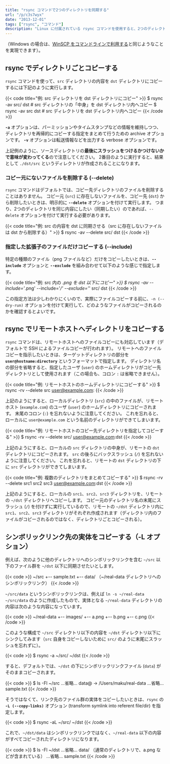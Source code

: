 ```yaml
---
title: "rsync コマンドで2つのディレクトリを同期する"
url: "/p/c3s7wyx"
date: "2013-12-01"
tags: ["rsync", "コマンド"]
description: "Linux に付属されている rsync コマンドを使用すると、2つのディレクトリの内容（ファイル）を効率よく同期させることができます。SSH 経由でのリモートホストへのコピーにも対応しています。"
---
```


（Windows の場合は、[WinSCP をコマンドラインで利用する](/p/eqrmt6x)と同じようなことを実現できます）。


rsync でディレクトリごとコピーする
----

`rsync` コマンドを使って、`src` ディレクトリの内容を `dst` ディレクトリにコピーするには下記のように実行します。

{{< code title="例: src ディレクトリを dst ディレクトリにコピー" >}}
$ rsync -av src/ dst    # src ディレクトリの「中身」を dst ディレクトリ内へコピー
$ rsync -av src dst     # src ディレクトリを dst ディレクトリ内へコピー
{{< /code >}}

__`-a`__ オプションは、パーミッションやタイムスタンプなどの情報を維持しつつ、ディレクトリを再帰的にコピーする指定をまとめて行うための archive オプションです。
__`-v`__ オプションは転送情報などを出力する verbose オプションです。

上記例のように、ソースディレクトリの**最後にスラッシュをつけるかつけないかで意味が変わってくる**ので注意してください。
2番目のように実行すると、結果として `./dst/src` というディレクトリが作成されることになります。

### コピー元にないファイルを削除する (--delete)

`rsync` コマンドはデフォルトでは、コピー先ディレクトリのファイルを削除することはありません。
コピー元 (`src`) に存在しないファイルを、コピー先 (`dst`) から削除したいときは、明示的に __`--delete`__ オプションを付けて実行します。
つまり、2つのディレクトリを同じ内容にしたい（同期したい）のであれば、`--delete` オプションを付けて実行する必要があります。

{{< code title="例: src の内容を dst に同期させる（src に存在しないファイルは dst から削除する）" >}}
$ rsync -av --delete src/ dst
{{< /code >}}

### 指定した拡張子のファイルだけコピーする (--include)

特定の種類のファイル（png ファイルなど）だけをコピーしたいときは、__`--include`__ オプションと __`--exclude`__ を組み合わせて以下のような感じで指定します。

{{< code title="例: src 内の *.png を dst 以下にコピー" >}}
$ rsync -av --include='*.png' --include='*/' --exclude='*' src/ dst
{{< /code >}}

この指定方法は少しわかりにくいので、実際にファイルコピーする前に、`-n (--dry-run)` オプションを付けて実行して、どのようなファイルがコピーされるのかを確認するとよいです。


rsync でリモートホストへディレクトリをコピーする
----

`rsync` コマンドは、リモートホストへのファイルコピーにも対応しています（デフォルトで SSH によるファイルコピーが行われます）。
リモートへのファイルコピーを指示したいときは、ターゲットディレクトリの部分を **`user@hostname:directory`** というフォーマットで指定します。
ディレクトリ名の部分を省略すると、指定したユーザ (`user`) のホームディレクトリがコピー先ディレクトリとして使用されます（この場合も、コロン `:` は省略できません）。

{{< code title="例: リモートホストのホームディレクトリにコピーする" >}}
$ rsync -rv --delete src user@example.com:
{{< /code >}}

上記のようにすると、ローカルディレクトリ (`src`) の中のファイルが、リモートホスト (`example.com`) のユーザ (`user`) のホームディレクトリにコピーされます。
末尾のコロン (`:`) を忘れないように注意してください。
これを忘れると、ローカルに `user@example.com` という名前のディレクトリができてしまいます。

{{< code title="例: リモートホストのコピー先ディレクトリを指定してコピーする" >}}
$ rsync -rv --delete src/ user@example.com:dst
{{< /code >}}

上記のようにすると、ローカルの `src` ディレクトリの中身が、リモートの `dst` ディレクトリにコピーされます。
`src` の後ろにバックスラッシュ (`/`) を忘れないように注意してください。
これを忘れると、リモートの `dst` ディレクトリの下に `src` ディレクトリができてしまいます。

{{< code title="例: 複数のディレクトリをまとめてコピーする" >}}
$ rsync -rv --delete src1 src2 src3 user@example.com:dst
{{< /code >}}

上記のようにすると、ローカルの `src1`、`src2`、`src3` ディレクトリを、リモートの `~/dst` ディレクトリへコピーします。
コピー元のディレクトリ名の末尾にスラッシュ (`/`) を付けずに実行しているので、リモートの `~/dst` ディレクトリ内に `src1`、`src2`、`src3` ディレクトリがそれぞれ作成されます（ディレクトリ内のファイルがコピーされるのではなく、ディレクトリごとコピーされる）。


シンボリックリンク先の実体をコピーする（-L オプション）
----

例えば、次のように他のディレクトリへのシンボリックリンクを含む `~/src` 以下のファイル群を `~/dst` 以下に同期させたいとします。

{{< code >}}
~/src
  +-- sample.txt
  +-- data/ （~/real-data ディレクトリへのシンボリックリンク）
{{< /code >}}

`~/src/data` というシンボリックリンクは、例えば `ln -s ~/real-data ~/src/data` のように作成したもので、実体となる `~/real-data` ディレクトリの内容は次のような内容になっています。

{{< code >}}
~/real-data
   +-- images/
         +-- a.png
         +-- b.png
         +-- c.png
{{< /code >}}

このような構成で `~/src` ディレクトリ以下の内容を `~/dst` ディレクトリ以下にシンクしてみます（`src` 自身をコピーしないために `src/` のように末尾にスラッシュを忘れずに）。

{{< code >}}
$ rsync -a ~/src/ ~/dst
{{< /code >}}

すると、デフォルトでは、`~/dst` の下にシンボリックリンクファイル (`data`) がそのままコピーされます。

{{< code >}}
$ ls -Fl ~/src
...省略... data@ -> /Users/maku/real-data
...省略... sample.txt
{{< /code >}}

そうではなくて、リンク先のファイル群の実体をコピーしたいときは、`rsync` の __`-L (--copy-links)`__ オプション (transform symlink into referent file/dir) を指定します。

{{< code >}}
$ rsync -aL ~/src/ ~/dst
{{< /code >}}

これで、`~/dst/data` はシンボリックリンクではなく、`~/real-data` 以下の内容がすべてコピーされたディレクトリになります。

{{< code >}}
$ ls -Fl ~/dst
...省略... data/  （通常のディレクトリで、a.png などが含まれている）
...省略... sample.txt
{{< /code >}}

